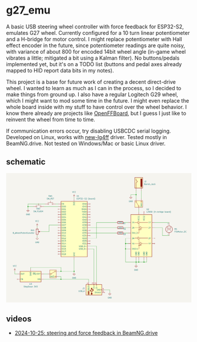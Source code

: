 # g27_emu

A basic USB steering wheel controller with force feedback for ESP32-S2, emulates G27 wheel.
Currently configured for a 10 turn linear potentiometer and a H-bridge for motor control. 
I might replace potentiometer with Hall effect encoder in the future, since potentiometer readings are quite noisy, with variance of about 800 for encoded 14bit wheel angle (in-game wheel vibrates a little; mitigated a bit using a Kalman filter).
No buttons/pedals implemented yet, but it's on a TODO list (buttons and pedal axes already mapped to HID report data bits in my notes).

This project is a base for future work of creating a decent direct-drive wheel. I wanted to learn as much as I can in the process, so I decided to make things from ground up. 
I also have a regular Logitech G29 wheel, which I might want to mod some time in the future. I might even replace the whole board inside with my stuff to have control over the wheel behavior.
I know there already are projects like [OpenFFBoard](https://github.com/Ultrawipf/OpenFFBoard), but I guess I just like to reinvent the wheel from time to time.

If communication errors occur, try disabling USBCDC serial logging.
Developed on Linux, works with [new-lg4ff](https://github.com/berarma/new-lg4ff) driver. Tested mostly in BeamNG.drive.
Not tested on Windows/Mac or basic Linux driver.

## schematic
<img src="https://raw.githubusercontent.com/michal2229/g27_emu/refs/heads/main/kicad/g27_emu/g27_emu.png" alt="schematic">

## videos
 * [2024-10-25: steering and force feedback in BeamNG.drive](https://youtu.be/wODYtFMs8rI)
